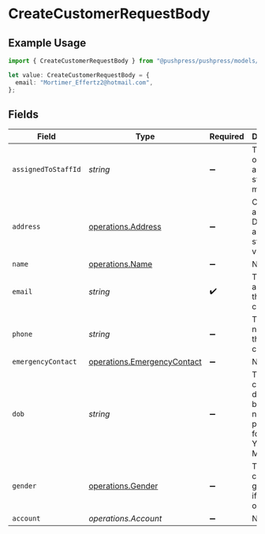 # CreateCustomerRequestBody

## Example Usage

```typescript
import { CreateCustomerRequestBody } from "@pushpress/pushpress/models/operations";

let value: CreateCustomerRequestBody = {
  email: "Mortimer_Effertz2@hotmail.com",
};
```

## Fields

| Field                                                                      | Type                                                                       | Required                                                                   | Description                                                                |
| -------------------------------------------------------------------------- | -------------------------------------------------------------------------- | -------------------------------------------------------------------------- | -------------------------------------------------------------------------- |
| `assignedToStaffId`                                                        | *string*                                                                   | :heavy_minus_sign:                                                         | The UUID of the assigned staff member                                      |
| `address`                                                                  | [operations.Address](../../models/operations/address.md)                   | :heavy_minus_sign:                                                         | Customer address. Defaults to an empty string if no value is set.          |
| `name`                                                                     | [operations.Name](../../models/operations/name.md)                         | :heavy_minus_sign:                                                         | N/A                                                                        |
| `email`                                                                    | *string*                                                                   | :heavy_check_mark:                                                         | The email address of the customer                                          |
| `phone`                                                                    | *string*                                                                   | :heavy_minus_sign:                                                         | The phone number of the customer                                           |
| `emergencyContact`                                                         | [operations.EmergencyContact](../../models/operations/emergencycontact.md) | :heavy_minus_sign:                                                         | N/A                                                                        |
| `dob`                                                                      | *string*                                                                   | :heavy_minus_sign:                                                         | The customer's date of birth, null if not provided, formatted YYYY-MM-DD   |
| `gender`                                                                   | [operations.Gender](../../models/operations/gender.md)                     | :heavy_minus_sign:                                                         | The customer's gender, null if unknown or other                            |
| `account`                                                                  | *operations.Account*                                                       | :heavy_minus_sign:                                                         | N/A                                                                        |
